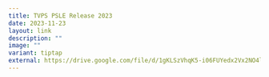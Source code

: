 ```yaml
---
title: TVPS PSLE Release 2023
date: 2023-11-23
layout: link
description: ""
image: ""
variant: tiptap
external: https://drive.google.com/file/d/1gKLSzVhqK5-i06FUYedx2Vx2NO4lCTHD/view?usp=sharing
---
```

